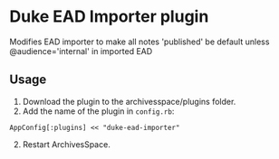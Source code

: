 Duke EAD Importer plugin
=================

Modifies EAD importer to make all notes 'published' be default unless @audience='internal' in imported EAD

Usage
-----

1. Download the plugin to the archivesspace/plugins folder. 
2. Add the name of the plugin in `config.rb`:
```
AppConfig[:plugins] << "duke-ead-importer"
```
2. Restart ArchivesSpace.
